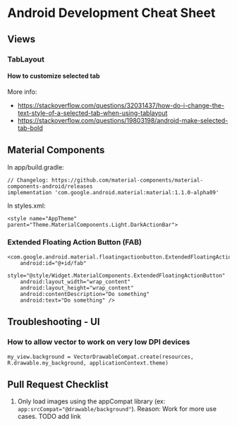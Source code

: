 # Android Development Cheat Sheet



## Views

### TabLayout

#### How to customize selected tab
More info:
- https://stackoverflow.com/questions/32031437/how-do-i-change-the-text-style-of-a-selected-tab-when-using-tablayout
- https://stackoverflow.com/questions/19803198/android-make-selected-tab-bold



## Material Components
In app/build.gradle:

    // Changelog: https://github.com/material-components/material-components-android/releases
    implementation 'com.google.android.material:material:1.1.0-alpha09'

In styles.xml:

    <style name="AppTheme" parent="Theme.MaterialComponents.Light.DarkActionBar">

### Extended Floating Action Button (FAB)

    <com.google.android.material.floatingactionbutton.ExtendedFloatingActionButton
        android:id="@+id/fab"
        style="@style/Widget.MaterialComponents.ExtendedFloatingActionButton"
        android:layout_width="wrap_content"
        android:layout_height="wrap_content"
        android:contentDescription="Do something"
        android:text="Do something" />



## Troubleshooting - UI

### How to allow vector to work on very low DPI devices

    my_view.background = VectorDrawableCompat.create(resources, R.drawable.my_background, applicationContext.theme)



## Pull Request Checklist
1. Only load images using the appCompat library (ex: `app:srcCompat="@drawable/background"`). Reason: Work for more use cases. TODO add link


